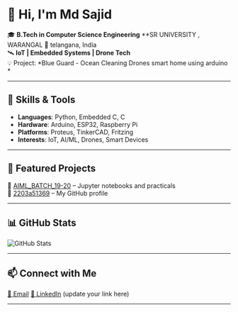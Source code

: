 # 👋 Hi, I'm Md Sajid

🎓 **B.Tech in Computer Science Engineering**
**SR UNIVERSITY , WARANGAL
📍 telangana, India  
🛰️ **IoT | Embedded Systems | Drone Tech**  
💡 Project: *Blue Guard - Ocean Cleaning Drones
smart home using arduino *

---

## 🚀 Skills & Tools

- **Languages**: Python, Embedded C, C
- **Hardware**: Arduino, ESP32, Raspberry Pi
- **Platforms**: Proteus, TinkerCAD, Fritzing
- **Interests**: IoT, AI/ML, Drones, Smart Devices

---

## 📌 Featured Projects

🔹 [AIML_BATCH_19-20](https://github.com/2203a51369/AIML_BATCH_19-20) – Jupyter notebooks and practicals  
🔹 [2203a51369](https://github.com/2203a51369/2203a51369) – My GitHub profile

---

## 📊 GitHub Stats

![GitHub Stats](https://github-readme-stats.vercel.app/api?username=2203a51369&show_icons=true&theme=radical)

---

## 📫 Connect with Me

[📧 Email](2203A51369@sru.edu.in)
[💼 LinkedIn](https://linkedin.com) (update your link here)  

---
